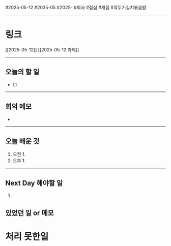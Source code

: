 #2025-05-12 #2025-05 #2025- 
#회사 #점심 #개집 #깍두기김치볶음밥

------
# 링크 
[[2025-05-12]]
[[2025-05-12 과제]]

---
## 오늘의 할 일
- [ ] 
---
## 회의 메모
- 
---
## 오늘 배운 것
1. 오전
    1. 
2. 오후
    1. 
---
## Next Day 해야할 일
1. 


## 있었던 일 or 메모


# 처리 못한일